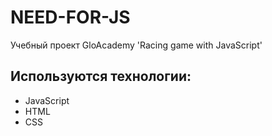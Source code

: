 # NEED-FOR-JS
Учебный проект GloAcademy 'Racing game with JavaScript'

## Используются технологии:
- JavaScript
- HTML
- CSS
